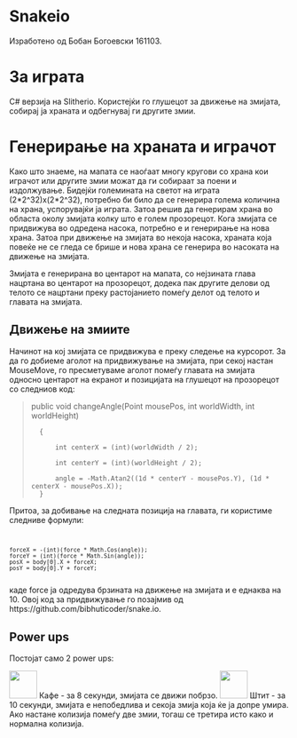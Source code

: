 # Snakeio
Изработено од Бобан Богоевски 161103.

<h1>За играта</h1>
C# верзија на Slitherio. Користејќи го глушецот за движење на змијата, собирај ја храната и одбегнувај ги другите змии. 

<h1>Генерирање на храната и играчот</h1>

Како што знаеме, на мапата се наоѓаат многу кругови со храна кои играчот или другите змии можат да ги собираат за поени и издолжување. Бидејќи големината на светот на играта (2\*2^32)x(2\*2^32), потребно би било да се генерира голема количина на храна, успорувајќи ја играта. Затоа решив да генерирам храна во областа околу змијата колку што е голем прозорецот. Кога змијата се придвижува во одредена насока, потребно е и генерирање на нова храна. Затоа при движење на змијата во некоја насока, храната која повеќе не се гледа се брише и нова храна се генерира во насоката на движење на змијата.

Змијата е генерирана во центарот на мапата, со нејзината глава нацртана во центарот на прозорецот, додека пак другите делови од телото се нацртани преку растојанието помеѓу делот од телото и главата на змијата.

<h2>Движење на змиите</h1>

Начинот на кој змијата се придвижува е преку следење на курсорот. За да го добиеме аголот на придвижување на змијата, при секој настан MouseMove, го пресметуваме аголот помеѓу главата на змијата односно центарот на екранот и позицијата на глушецот на прозорецот со следниов код:

	
>	public void changeAngle(Point mousePos, int worldWidth, int worldHeight)
>		
>		{
>	
>			int centerX = (int)(worldWidth / 2);
>	
>			int centerY = (int)(worldHeight / 2);
>	
>			angle = -Math.Atan2((1d * centerY - mousePos.Y), (1d * centerX - mousePos.X));
>		}
		


Притоа, за добивање на следната позиција на главата, ги користиме следниве формули:
<code>
	
	forceX = -(int)(force * Math.Cos(angle));
	forceY = (int)(force * Math.Sin(angle));
	posX = body[0].X + forceX;
	posY = body[0].Y + forceY;
</code>
каде force ја одредува брзината на движење на змијата и е еднаква на 10. Овој код за придвижување го позајмив од https://github.com/bibhuticoder/snake.io.

<h2>Power ups</h2>

Постојат само 2 power ups:


<img src="https://i.imgur.com/P10RfmS.png" style="width:50px;"> 
Кафе - за 8 секунди, змијата се движи побрзо.

<img src="https://i.imgur.com/B3piYBp.png" style="width:50px;"> 
Штит - за 10 секунди, змијата е непобедлива и секоја змија која ќе ја допре умира. Ако настане колизија помеѓу две змии, тогаш се третира исто како и нормална колизија.



